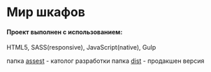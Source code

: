 # Мир шкафов
<h4>Проект выполнен с использованием:</h4>
<p>HTML5, SASS(responsive), JavaScript(native), Gulp </p>

папка <a href="https://github.com/kubines/woc/tree/master/assets">assest</a> - католог разработки
папка <a href="https://github.com/kubines/woc/tree/master/dist">dist</a> - продакшен версия
